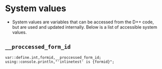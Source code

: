 # System values

- System values are variables that can be accessed from the D++ code, but are used and updated internally. Below is a list of accessible system values.

## `__proccessed_form_id`

```pawn
var::define.int,formid,__proccessed_form_id;
using::console.println,"'inlinetest' is {formid}";

```